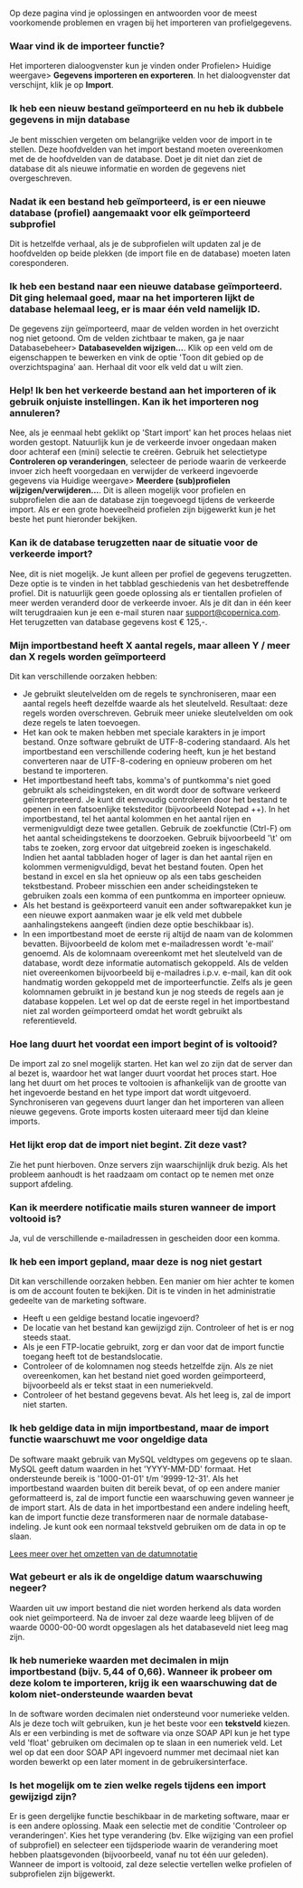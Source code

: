 Op deze pagina vind je oplossingen en antwoorden voor de meest
voorkomende problemen en vragen bij het importeren van profielgegevens.

### Waar vind ik de importeer functie?

Het importeren dialoogvenster kun je vinden onder Profielen\> Huidige
weergave\> **Gegevens importeren en exporteren**. In het dialoogvenster
dat verschijnt, klik je op **Import**.

### Ik heb een nieuw bestand geïmporteerd en nu heb ik dubbele gegevens in mijn database

Je bent misschien vergeten om belangrijke velden voor de import in te
stellen. Deze hoofdvelden van het import bestand moeten overeenkomen met
de de hoofdvelden van de database. Doet je dit niet dan ziet de database
dit als nieuwe informatie en worden de gegevens niet overgeschreven.

### Nadat ik een bestand heb geïmporteerd, is er een nieuwe database (profiel) aangemaakt voor elk geïmporteerd subprofiel

Dit is hetzelfde verhaal, als je de subprofielen wilt updaten zal je de
hoofdvelden op beide plekken (de import file en de database) moeten
laten coresponderen.

### Ik heb een bestand naar een nieuwe database geïmporteerd. Dit ging helemaal goed, maar na het importeren lijkt de database helemaal leeg, er is maar één veld namelijk **ID**.

De gegevens zijn geïmporteerd, maar de velden worden in het overzicht
nog niet getoond. Om de velden zichtbaar te maken, ga je naar
Databasebeheer\> **Databasevelden wijzigen...**. Klik op een veld om de
eigenschappen te bewerken en vink de optie 'Toon dit gebied op de
overzichtspagina' aan. Herhaal dit voor elk veld dat u wilt zien.

### Help! Ik ben het verkeerde bestand aan het importeren of ik gebruik onjuiste instellingen. Kan ik het importeren nog annuleren?

Nee, als je eenmaal hebt geklikt op 'Start import' kan het proces helaas
niet worden gestopt. Natuurlijk kun je de verkeerde invoer ongedaan
maken door achteraf een (mini) selectie te creëren. Gebruik het
selectietype **Controleren op veranderingen**, selecteer de periode
waarin de verkeerde invoer zich heeft voorgedaan en verwijder de
verkeerd ingevoerde gegevens via Huidige weergave\> **Meerdere
(sub)profielen wijzigen/verwijderen...**. Dit is alleen mogelijk voor
profielen en subprofielen die aan de database zijn toegevoegd tijdens de
verkeerde import. Als er een grote hoeveelheid profielen zijn bijgewerkt
kun je het beste het punt hieronder bekijken.

### Kan ik de database terugzetten naar de situatie voor de verkeerde import?

Nee, dit is niet mogelijk. Je kunt alleen per profiel de gegevens
terugzetten. Deze optie is te vinden in het tabblad geschiedenis van het
desbetreffende profiel. Dit is natuurlijk geen goede oplossing als er
tientallen profielen of meer werden veranderd door de verkeerde invoer.
Als je dit dan in één keer wilt terugdraaien kun je een e-mail sturen
naar [support@copernica.com](mailto:support@copernica.com). Het
terugzetten van database gegevens kost € 125,-.

### Mijn importbestand heeft X aantal regels, maar alleen Y / meer dan X regels worden geïmporteerd

Dit kan verschillende oorzaken hebben:

-   Je gebruikt sleutelvelden om de regels te synchroniseren, maar een
    aantal regels heeft dezelfde waarde als het sleutelveld. Resultaat:
    deze regels worden overschreven. Gebruik meer unieke sleutelvelden
    om ook deze regels te laten toevoegen.
-   Het kan ook te maken hebben met speciale karakters in je import
    bestand. Onze software gebruikt de UTF-8-codering standaard. Als het
    importbestand een verschillende codering heeft, kun je het bestand
    converteren naar de UTF-8-codering en opnieuw proberen om het
    bestand te importeren.
-   Het importbestand heeft tabs, komma's of puntkomma's niet goed
    gebruikt als scheidingsteken, en dit wordt door de software verkeerd
    geïnterpreteerd. Je kunt dit eenvoudig controleren door het bestand
    te openen in een fatsoenlijke teksteditor (bijvoorbeeld Notepad ++).
    In het importbestand, tel het aantal kolommen en het aantal rijen en
    vermenigvuldigt deze twee getallen. Gebruik de zoekfunctie (Ctrl-F)
    om het aantal scheidingstekens te doorzoeken. Gebruik bijvoorbeeld
    '\\t' om tabs te zoeken, zorg ervoor dat uitgebreid zoeken is
    ingeschakeld. Indien het aantal tabbladen hoger of lager is dan het
    aantal rijen en kolommen vermenigvuldigd, bevat het bestand fouten.
    Open het bestand in excel en sla het opnieuw op als een tabs
    gescheiden tekstbestand. Probeer misschien een ander scheidingsteken
    te gebruiken zoals een komma of een puntkomma en importeer opnieuw.
-   Als het bestand is geëxporteerd vanuit een ander softwarepakket kun
    je een nieuwe export aanmaken waar je elk veld met dubbele
    aanhalingstekens aangeeft (indien deze optie beschikbaar is).
-   In een importbestand moet de eerste rij altijd de naam van de
    kolommen bevatten. Bijvoorbeeld de kolom met e-mailadressen wordt
    'e-mail' genoemd. Als de kolomnaam overeenkomt met het sleutelveld
    van de database, wordt deze informatie automatisch gekoppeld. Als de
    velden niet overeenkomen bijvoorbeeld bij e-mailadres i.p.v. e-mail,
    kan dit ook handmatig worden gekoppeld met de importeerfunctie.
    Zelfs als je geen kolomnamen gebruikt in je bestand kun je nog
    steeds de regels aan je database koppelen. Let wel op dat de eerste
    regel in het importbestand niet zal worden geïmporteerd omdat het
    wordt gebruikt als referentieveld.

### Hoe lang duurt het voordat een import begint of is voltooid?

De import zal zo snel mogelijk starten. Het kan wel zo zijn dat de
server dan al bezet is, waardoor het wat langer duurt voordat het proces
start. Hoe lang het duurt om het proces te voltooien is afhankelijk van
de grootte van het ingevoerde bestand en het type import dat wordt
uitgevoerd. Synchroniseren van gegevens duurt langer dan het importeren
van alleen nieuwe gegevens. Grote imports kosten uiteraard meer tijd dan
kleine imports.

### Het lijkt erop dat de import niet begint. Zit deze vast?

Zie het punt hierboven. Onze servers zijn waarschijnlijk druk bezig. Als
het probleem aanhoudt is het raadzaam om contact op te nemen met onze
support afdeling.

### Kan ik meerdere notificatie mails sturen wanneer de import voltooid is?

Ja, vul de verschillende e-mailadressen in gescheiden door een komma.

### Ik heb een import gepland, maar deze is nog niet gestart

Dit kan verschillende oorzaken hebben. Een manier om hier achter te
komen is om de account fouten te bekijken. Dit is te vinden in het
administratie gedeelte van de marketing software.

-   Heeft u een geldige bestand locatie ingevoerd?
-   De locatie van het bestand kan gewijzigd zijn. Controleer of het is
    er nog steeds staat.
-   Als je een FTP-locatie gebruikt, zorg er dan voor dat de import
    functie toegang heeft tot de bestandslocatie.
-   Controleer of de kolomnamen nog steeds hetzelfde zijn. Als ze niet
    overeenkomen, kan het bestand niet goed worden geïmporteerd,
    bijvoorbeeld als er tekst staat in een numeriekveld.
-   Controleer of het bestand gegevens bevat. Als het leeg is, zal de
    import niet starten.

### Ik heb geldige data in mijn importbestand, maar de import functie waarschuwt me voor ongeldige data

De software maakt gebruik van MySQL veldtypes om gegevens op te slaan.
MySQL geeft datum waarden in het 'YYYY-MM-DD' formaat. Het ondersteunde
bereik is '1000-01-01' t/m '9999-12-31'. Als het importbestand waarden
buiten dit bereik bevat, of op een andere manier geformatteerd is, zal
de import functie een waarschuwing geven wanneer je de import start. Als
de data in het importbestand een andere indeling heeft, kan de import
functie deze transformeren naar de normale database-indeling. Je kunt
ook een normaal tekstveld gebruiken om de data in op te slaan.

[Lees meer over het omzetten van de
datumnotatie](./importing-dates-with-format-conversion.md)

### Wat gebeurt er als ik de ongeldige datum waarschuwing negeer?

Waarden uit uw import bestand die niet worden herkend als data worden
ook niet geïmporteerd. Na de invoer zal deze waarde leeg blijven of de
waarde 0000-00-00 wordt opgeslagen als het databaseveld niet leeg mag
zijn.

### Ik heb numerieke waarden met decimalen in mijn importbestand (bijv. 5,44 of 0,66). Wanneer ik probeer om deze kolom te importeren, krijg ik een waarschuwing dat de kolom niet-ondersteunde waarden bevat

In de software worden decimalen niet ondersteund voor numerieke velden.
Als je deze toch wilt gebruiken, kun je het beste voor een **tekstveld**
kiezen. Als er een verbinding is met de software via onze SOAP API kun
je het type veld 'float' gebruiken om decimalen op te slaan in een
numeriek veld. Let wel op dat een door SOAP API ingevoerd nummer met
decimaal niet kan worden bewerkt op een later moment in de
gebruikersinterface.

### Is het mogelijk om te zien welke regels tijdens een import gewijzigd zijn?

Er is geen dergelijke functie beschikbaar in de marketing software, maar
er is een andere oplossing. Maak een selectie met de conditie
'Controleer op veranderingen'. Kies het type verandering (bv. Elke
wijziging van een profiel of subprofiel) en selecteer een tijdsperiode
waarin de verandering moet hebben plaatsgevonden (bijvoorbeeld, vanaf nu
tot één uur geleden). Wanneer de import is voltooid, zal deze selectie
vertellen welke profielen of subprofielen zijn bijgewerkt.
